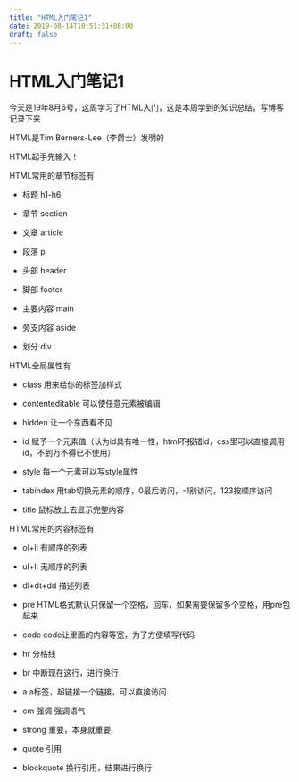 ```yaml
---
title: "HTML入门笔记1"
date: 2019-08-14T10:51:31+08:00
draft: false
---
```


# HTML入门笔记1

今天是19年8月6号，这周学习了HTML入门，这是本周学到的知识总结，写博客记录下来

HTML是Tim Berners-Lee（李爵士）发明的

HTML起手先输入！

HTML常用的章节标签有

* 标题  h1-h6

* 章节  section

* 文章  article

* 段落  p

* 头部  header

* 脚部  footer

* 主要内容 main

* 旁支内容 aside

* 划分  div

HTML全局属性有

* class 用来给你的标签加样式

* contenteditable 可以使任意元素被编辑

* hidden 让一个东西看不见

* id 赋予一个元素值（认为id具有唯一性，html不报错id，css里可以直接调用id，不到万不得已不使用）

* style 每一个元素可以写style属性

* tabindex 用tab切换元素的顺序，0最后访问，-1别访问，123按顺序访问

* title    鼠标放上去显示完整内容

HTML常用的内容标签有

* ol+li 有顺序的列表

* ul+li 无顺序的列表

* dl+dt+dd 描述列表

* pre HTML格式默认只保留一个空格，回车，如果需要保留多个空格，用pre包起来

* code code让里面的内容等宽，为了方便填写代码

* hr 分格线

* br 中断现在这行，进行换行

* a  a标签，超链接一个链接，可以直接访问

* em 强调 强调语气

* strong 重要，本身就重要

* quote 引用

* blockquote 换行引用，结果进行换行

